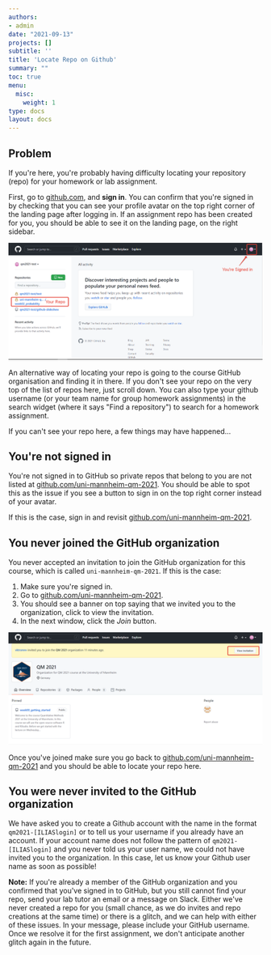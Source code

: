 ```yaml
---
authors:
- admin
date: "2021-09-13"
projects: []
subtitle: ''
title: 'Locate Repo on Github'
summary: ""  
toc: true
menu:
  misc:
    weight: 1
type: docs
layout: docs
---
```


## Problem


If you're here, you're probably having difficulty locating your repository (repo) for your homework or lab assignment.

First, go to [github.com](http://github.com/), and **sign in**. You can confirm that you're signed in by checking that you can see your profile avatar on the top right corner of the landing page after logging in. If an assignment repo has been created for you, you should be able to see it on the landing page, on the right sidebar.

![](github-sign-in.png)


An alternative way of locating your repo is going to the course GitHub organisation and finding it in there. If you don't see your repo on the very top of the list of repos here, just scroll down. You can also type your github username (or your team name for group homework assignments) in the search widget (where it says "Find a repository") to search for a homework assignment. 


If you can't see your repo here, a few things may have happened...

## You're not signed in

You're not signed in to GitHub so private repos that belong to you are not listed at [github.com/uni-mannheim-qm-2021](https://github.com/uni-mannheim-qm-2021). You should be able to spot this as the issue if you see a button to sign in on the top right corner instead of your avatar.

If this is the case, sign in and revisit [github.com/uni-mannheim-qm-2021](https://github.com/uni-mannheim-qm-2021).

## You never joined the GitHub organization

You never accepted an invitation to join the GitHub organization for this course, which is called `uni-mannheim-qm-2021`. If this is the case:

1. Make sure you're signed in.
2. Go to [github.com/uni-mannheim-qm-2021](https://github.com/uni-mannheim-qm-2021).
3. You should see a banner on top saying that we invited you to the organization, click to view the invitation.
4. In the next window, click the *Join* button.

![](org-invite.png)

Once you've joined make sure you go back to [github.com/uni-mannheim-qm-2021](https://github.com/uni-mannheim-qm-2021) and you should be able to locate your repo here.

## You were never invited to the GitHub organization

We have asked you to create a Github account with the name in the format `qm2021-[ILIASlogin]` or to tell us your username if you already have an account. If your account name does not follow the pattern of `qm2021-[ILIASlogin]` and you never told us your user name, we could not have invited you to the organization. In this case, let us know your Github user name as soon as possible! 

**Note:** If you're already a member of the GitHub organization and you confirmed that you've signed in to GitHub, but you still cannot find your repo, send your lab tutor an email or a message on Slack. Either we've never created a repo for you (small chance, as we do invites and repo creations at the same time) or there is a glitch, and we can help with either of these issues. In your message, please include your GitHub username. Once we resolve it for the first assignment, we don't anticipate another glitch again in the future.



